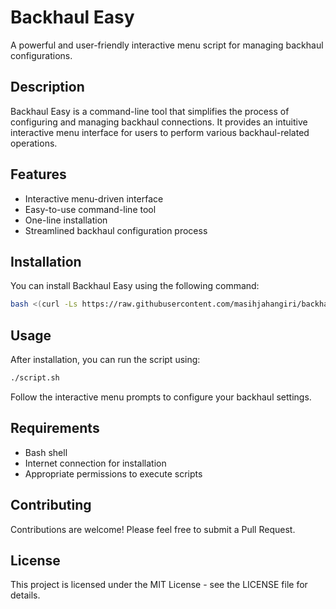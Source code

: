 # Backhaul Easy

A powerful and user-friendly interactive menu script for managing backhaul configurations.

## Description

Backhaul Easy is a command-line tool that simplifies the process of configuring and managing backhaul connections. It provides an intuitive interactive menu interface for users to perform various backhaul-related operations.

## Features

- Interactive menu-driven interface
- Easy-to-use command-line tool
- One-line installation
- Streamlined backhaul configuration process

## Installation

You can install Backhaul Easy using the following command:

```bash
bash <(curl -Ls https://raw.githubusercontent.com/masihjahangiri/backhaul-easy/main/script.sh)
```

## Usage

After installation, you can run the script using:

```bash
./script.sh
```

Follow the interactive menu prompts to configure your backhaul settings.

## Requirements

- Bash shell
- Internet connection for installation
- Appropriate permissions to execute scripts

## Contributing

Contributions are welcome! Please feel free to submit a Pull Request.

## License

This project is licensed under the MIT License - see the LICENSE file for details.
